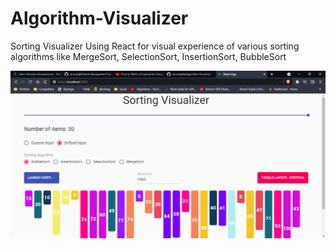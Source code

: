 # Algorithm-Visualizer
Sorting Visualizer Using React for visual experience of various sorting algorithms like MergeSort, SelectionSort, InsertionSort, BubbleSort

[![MasterHead](https://github.com/anmolg84/Algorithm-Visualizer/blob/main/Sorting%20Visualizer.png)](https://www.linkedin.com/in/anmol-gupta-95b354211/)
